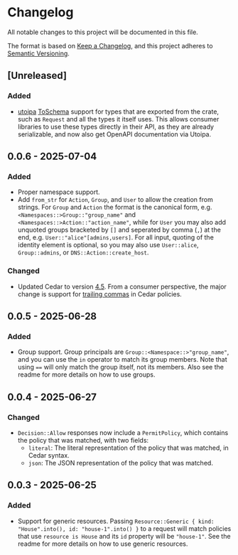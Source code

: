 # Changelog

All notable changes to this project will be documented in this file.

The format is based on [Keep a Changelog](https://keepachangelog.com/en/1.1.0/),
and this project adheres to [Semantic Versioning](https://semver.org/spec/v2.0.0.html).

## [Unreleased]

### Added

- [utoipa](https://docs.rs/utoipa/latest/utoipa/) [ToSchema](https://docs.rs/utoipa/latest/utoipa/derive.ToSchema.html) support for types that are exported from the crate, such as `Request` and all the types it itself uses. This allows consumer libraries to use these types directly in their API, as they are already serializable, and now also get OpenAPI documentation via Utoipa.

## 0.0.6 - 2025-07-04

### Added

- Proper namespace support.
- Add `from_str` for `Action`, `Group`, and `User` to allow the creation from strings. For `Group` and `Action` the format is the canonical form, e.g. `<Namespaces::>Group::"group_name"` and `<Namespaces::>Action::"action_name"`, while for `User` you may also add unquoted groups bracketed by `[]` and seperated by comma (`,`) at the end, e.g. `User::"alice"[admins,users]`. For all input, quoting of the identity element is optional, so you may also use `User::alice`, `Group::admins`, or `DNS::Action::create_host`.

### Changed

- Updated Cedar to version [4.5](https://github.com/cedar-policy/cedar/releases/tag/v4.5.0). From a consumer perspective, the major change is support for [trailing commas](https://github.com/cedar-policy/rfcs/blob/main/text/0071-trailing-commas.md) in Cedar policies.

## 0.0.5 - 2025-06-28

### Added

- Group support. Group principals are `Group::<Namespace::>"group_name"`, and you can use the `in` operator to match its group members. Note that using `==` will only match the group itself, not its members. Also see the readme for more details on how to use groups.

## 0.0.4 - 2025-06-27

### Changed

- `Decision::Allow` responses now include a `PermitPolicy`, which contains the policy that was matched, with two fields:
  - `literal`: The literal representation of the policy that was matched, in Cedar syntax.
  - `json`: The JSON representation of the policy that was matched.

## 0.0.3 - 2025-06-25

### Added

- Support for generic resources. Passing `Resource::Generic { kind: "House".into(), id: "house-1".into() }` to a request will match policies that use `resource is House` and its `id` property will be `"house-1"`. See the readme for more details on how to use generic resources.
